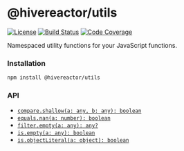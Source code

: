 # @hivereactor/utils

[![License](https://img.shields.io/github/license/hivereactor/javascript-utils.svg)](LICENSE.md)
[![Build Status](https://img.shields.io/circleci/project/github/hivereactor/javascript-utils.svg)](https://circleci.com/gh/hivereactor/javascript-utils)
[![Code Coverage](https://img.shields.io/codecov/c/github/hivereactor/javascript-utils.svg)](https://codecov.io/gh/hivereactor/javascript-utils)

Namespaced utility functions for your JavaScript functions.

### Installation

```zsh
npm install @hivereactor/utils
```

### API

* [`compare.shallow(a: any, b: any): boolean`](docs/compare/shallow.md)
* [`equals.nan(a: number): boolean`](docs/equals/nan.md)
* [`filter.empty(a: any): any?`](docs/filter/empty.md)
* [`is.empty(a: any): boolean`](docs/is/empty.md)
* [`is.objectLiteral(a: object): boolean`](docs/is/objectLiteral.md)
